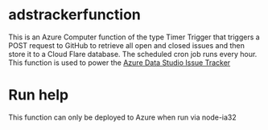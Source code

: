 # adstrackerfunction

This is an Azure Computer function of the type Timer Trigger that triggers a POST request to GitHub to retrieve all open and closed issues and then store it to a Cloud Flare database. The scheduled cron job runs every hour. This function is used to power the [Azure Data Studio Issue Tracker](https://ads-issue-tracker.netlify.com/)

# Run help

This function can only be deployed to Azure when run via node-ia32